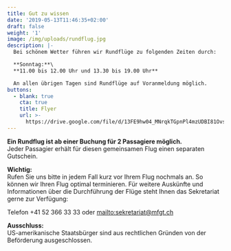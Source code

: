 ```yaml
---
title: Gut zu wissen
date: '2019-05-13T11:46:35+02:00'
draft: false
weight: '1'
image: /img/uploads/rundflug.jpg
description: |-
  Bei schönem Wetter führen wir Rundflüge zu folgenden Zeiten durch:

  **Sonntag:**\
  **11.00 bis 12.00 Uhr und 13.30 bis 19.00 Uhr**

  An allen übrigen Tagen sind Rundflüge auf Voranmeldung möglich.
buttons:
  - blank: true
    cta: true
    title: Flyer
    url: >-
      https://drive.google.com/file/d/13FE9hw04_MNrqkTGpnPl4mzUDBI81Ovs/view?usp=sharing
---
```

**Ein Rundflug ist ab einer Buchung für 2 Passagiere möglich.**\
Jeder Passagier erhält für diesen gemeinsamen Flug einen separaten Gutschein.

**Wichtig:**\
Rufen Sie uns bitte in jedem Fall kurz vor Ihrem Flug nochmals an. So können wir Ihren Flug optimal terminieren. Für weitere Auskünfte und Informationen über die Durchführung der Flüge steht Ihnen das Sekretariat gerne zur Verfügung:

Telefon +41 52 366 33 33 oder <mailto:sekretariat@mfgt.ch>

**Ausschluss:**\
US-amerikanische Staatsbürger sind aus rechtlichen Gründen von der Beförderung ausgeschlossen.
